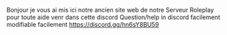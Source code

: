 Bonjour je vous ai mis ici notre ancien site web de notre Serveur Roleplay pour toute aide venr dans cette discord Question/help in discord facilement modifiable facilement https://discord.gg/hn6sY8BU59
